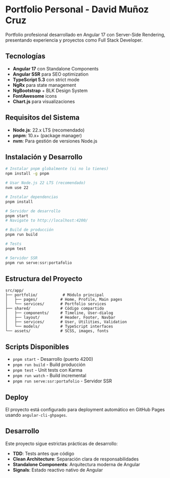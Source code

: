 # Portfolio Personal - David Muñoz Cruz

Portfolio profesional desarrollado en Angular 17 con Server-Side Rendering, presentando experiencia y proyectos como Full Stack Developer.

## Tecnologías

- **Angular 17** con Standalone Components
- **Angular SSR** para SEO optimization
- **TypeScript 5.3** con strict mode
- **NgRx** para state management
- **NgBootstrap** + BLK Design System
- **FontAwesome** icons
- **Chart.js** para visualizaciones

## Requisitos del Sistema

- **Node.js**: 22.x LTS (recomendado)
- **pnpm**: 10.x+ (package manager)
- **nvm**: Para gestión de versiones Node.js

## Instalación y Desarrollo

```bash
# Instalar pnpm globalmente (si no lo tienes)
npm install -g pnpm

# Usar Node.js 22 LTS (recomendado)
nvm use 22

# Instalar dependencias
pnpm install

# Servidor de desarrollo
pnpm start
# Navigate to http://localhost:4200/

# Build de producción
pnpm run build

# Tests
pnpm test

# Servidor SSR
pnpm run serve:ssr:portafolio
```

## Estructura del Proyecto

```
src/app/
├── portfolio/           # Módulo principal
│   ├── pages/          # Home, Profile, Main pages
│   └── services/       # Portfolio services
├── shared/             # Código compartido
│   ├── components/     # Timeline, User-dialog
│   ├── layout/         # Header, Footer, Navbar
│   ├── services/       # User, Utilities, Validation
│   └── models/         # TypeScript interfaces
└── assets/             # SCSS, images, fonts
```

## Scripts Disponibles

- `pnpm start` - Desarrollo (puerto 4200)
- `pnpm run build` - Build producción
- `pnpm test` - Unit tests con Karma
- `pnpm run watch` - Build incremental
- `pnpm run serve:ssr:portafolio` - Servidor SSR

## Deploy

El proyecto está configurado para deployment automático en GitHub Pages usando `angular-cli-ghpages`.

## Desarrollo

Este proyecto sigue estrictas prácticas de desarrollo:

- **TDD**: Tests antes que código
- **Clean Architecture**: Separación clara de responsabilidades
- **Standalone Components**: Arquitectura moderna de Angular
- **Signals**: Estado reactivo nativo de Angular
